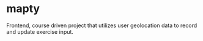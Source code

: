 # mapty
Frontend, course driven project that utilizes user geolocation data to record and update exercise input.
